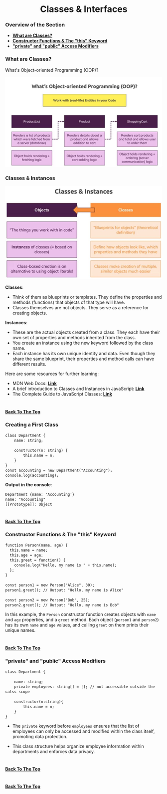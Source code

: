 <h1 align="center">Classes & Interfaces</h1>

### Overview of the Section
* **[What are Classes?](#classes)**
* **[Constructor Functions & The "this" Keyword](#this)**
* **["private" and "public" Access Modifiers](#privat)**


### <a name="classes">What are Classes?</a>

What's Object-oriented Programming (OOP)?

![OOP](https://github.com/tsokac2/-_-_TypeScript_CheatSheet/blob/main/src/02.JPG)

### Classes & Instances

![classes](https://github.com/tsokac2/-_-_TypeScript_CheatSheet/blob/main/src/03.JPG)

**Classes**:
- Think of them as blueprints or templates. They define the properties and methods (functions) that objects of that type will have.
- Classes themselves are not objects. They serve as a reference for creating objects.

**Instances**:
- These are the actual objects created from a class. They each have their own set of properties and methods inherited from the class.
- You create an instance using the new keyword followed by the class name.
- Each instance has its own unique identity and data. Even though they share the same blueprint, their properties and method calls can have different results.

Here are some resources for further learning:

- MDN Web Docs: **[Link](https://developer.mozilla.org/en-US/docs/Web/JavaScript/Reference/Statements/class)**
- A brief introduction to Classes and Instances in JavaScript: **[Link](https://tutorial.techaltum.com/javascript-class.html)**
- The Complete Guide to JavaScript Classes: **[Link](https://dmitripavlutin.com/tag/javascript/)**

#
**[Back To The Top](#Overview-of-the-Section)**

### Creating a First Class

```
class Department {
    name: string;

    constructor(n: string) {
        this.name = n;
    }
}
const accounting = new Department("Accounting");
console.log(accounting);
```
**Output in the console**:
```
Department {name: 'Accounting'}
name: "Accounting"
[[Prototype]]: Object
```
#
**[Back To The Top](#Overview-of-the-Section)**

### <a name="this">Constructor Functions & The "this" Keyword</a>

```
function Person(name, age) {
  this.name = name;
  this.age = age;
  this.greet = function() {
    console.log("Hello, my name is " + this.name);
  };
}

const person1 = new Person("Alice", 30);
person1.greet(); // Output: "Hello, my name is Alice"

const person2 = new Person("Bob", 25);
person2.greet(); // Output: "Hello, my name is Bob"
```

In this example, the ``Person`` constructor function creates objects with ``name`` and ``age`` properties, and a ``greet`` method. Each object (``person1`` and ``person2``) has its own ``name`` and ``age`` values, and calling ``greet`` on them prints their unique names.
#
**[Back To The Top](#Overview-of-the-Section)**

### <a name="privat">"private" and "public" Access Modifiers</a>

```
class Department {

    name: string;
    private employees: string[] = []; // not accessible outside the calss scope

    constructor(n:string){
        this.name = n;
    }
}
```

- The ``private`` keyword before ``employees`` ensures that the list of employees can only be accessed and modified within the class itself, promoting data protection.

- This class structure helps organize employee information within departments and enforces data privacy.

#
**[Back To The Top](#Overview-of-the-Section)**


#
**[Back To The Top](#Overview-of-the-Section)**